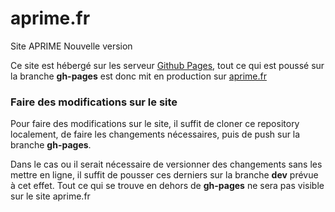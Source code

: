 # aprime.fr
Site APRIME Nouvelle version

Ce site est hébergé sur les serveur [Github Pages](https://pages.github.com), 
tout ce qui est poussé sur la branche **gh-pages** est donc mit en production sur [aprime.fr](http://aprime.fr)


### Faire des modifications sur le site

Pour faire des modifications sur le site, il suffit de cloner ce repository localement, de faire les changements nécessaires, puis de push sur la branche **gh-pages**.

Dans le cas ou il serait nécessaire de versionner des changements sans les mettre en ligne, il suffit de pousser ces derniers sur la branche **dev** prévue à cet effet. Tout ce qui se trouve en dehors de **gh-pages** ne sera pas visible
sur le site aprime.fr


